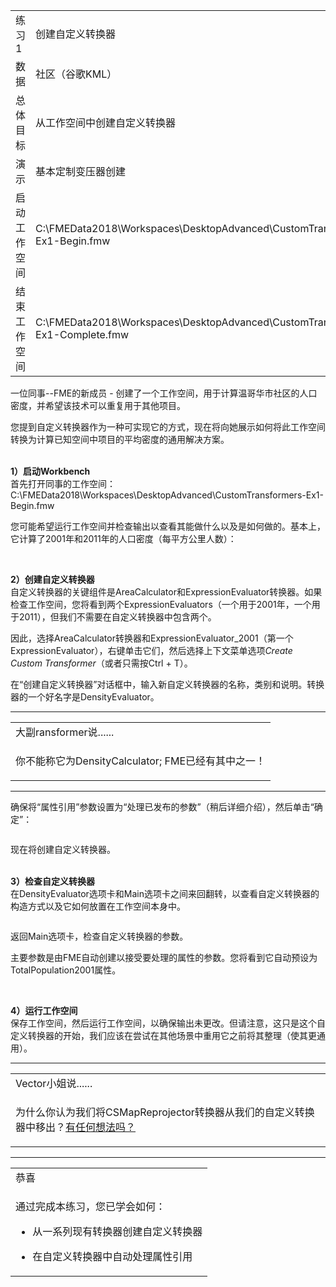   <div id="readme" class="readme blob instapaper_body">
    <article class="markdown-body entry-content" itemprop="text">
<table>
<tbody><tr>
<td>
<i></i><font style="vertical-align: inherit;"><font style="vertical-align: inherit;">
练习1
</font></font></td>
<td><font style="vertical-align: inherit;"><font style="vertical-align: inherit;">
创建自定义转换器
</font></font></td>
</tr>
<tr>
<td><font style="vertical-align: inherit;"><font style="vertical-align: inherit;">数据</font></font></td>
<td><font style="vertical-align: inherit;"><font style="vertical-align: inherit;">社区（谷歌KML）</font></font></td>
</tr>
<tr>
<td><font style="vertical-align: inherit;"><font style="vertical-align: inherit;">总体目标</font></font></td>
<td><font style="vertical-align: inherit;"><font style="vertical-align: inherit;">从工作空间中创建自定义转换器</font></font></td>
</tr>
<tr>
<td><font style="vertical-align: inherit;"><font style="vertical-align: inherit;">演示</font></font></td>
<td><font style="vertical-align: inherit;"><font style="vertical-align: inherit;">基本定制变压器创建</font></font></td>
</tr>
<tr>
<td><font style="vertical-align: inherit;"><font style="vertical-align: inherit;">启动工作空间</font></font></td>
<td><font style="vertical-align: inherit;"><font style="vertical-align: inherit;">C:\FMEData2018\Workspaces\DesktopAdvanced\CustomTransformers-Ex1-Begin.fmw
</font></font></td>
</tr>
<tr>
<td><font style="vertical-align: inherit;"><font style="vertical-align: inherit;">结束工作空间</font></font></td>
<td><font style="vertical-align: inherit;"><font style="vertical-align: inherit;">C:\FMEData2018\Workspaces\DesktopAdvanced\CustomTransformers-Ex1-Complete.fmw
</font></font></td>
</tr>
</tbody></table>
<p><font style="vertical-align: inherit;"><font style="vertical-align: inherit;">一位同事--FME的新成员 - 创建了一个工作空间，用于计算温哥华市社区的人口密度，并希望该技术可以重复用于其他项目。</font></font></p>
<p><font style="vertical-align: inherit;"><font style="vertical-align: inherit;">您提到自定义转换器作为一种可实现它的方式，现在将向她展示如何将此工作空间转换为计算已知空间中项目的平均密度的通用解决方案。</font></font></p>
<p><br><strong><font style="vertical-align: inherit;"><font style="vertical-align: inherit;">1）启动Workbench</font></font></strong>
<br><font style="vertical-align: inherit;"><font style="vertical-align: inherit;">首先打开同事的工作空间： C:\FMEData2018\Workspaces\DesktopAdvanced\CustomTransformers-Ex1-Begin.fmw</font></font></p>
<p><font style="vertical-align: inherit;"><font style="vertical-align: inherit;">您可能希望运行工作空间并检查输出以查看其能做什么以及是如何做的。</font><font style="vertical-align: inherit;">基本上，它计算了2001年和2011年的人口密度（每平方公里人数）：</font></font></p>
<p><a target="_blank" href="https://github.com/safesoftware/FMETraining/blob/Desktop-Advanced-2018/DesktopAdvanced5CustomTransformers/Images/Img5.200.Ex1.OriginalOutput.png"><img src="./ImagesImg5.200.Ex1.OriginalOutput.png" alt="" style="max-width:100%;"></a></p>
<p><br><strong><font style="vertical-align: inherit;"><font style="vertical-align: inherit;">2）创建自定义转换器</font></font></strong>
<br><font style="vertical-align: inherit;"><font style="vertical-align: inherit;">自定义转换器的关键组件是AreaCalculator和ExpressionEvaluator转换器。</font><font style="vertical-align: inherit;">如果检查工作空间，您将看到两个ExpressionEvaluators（一个用于2001年，一个用于2011），但我们不需要在自定义转换器中包含两个。</font></font></p>
<p><font style="vertical-align: inherit;"><font style="vertical-align: inherit;">因此，选择AreaCalculator转换器和ExpressionEvaluator_2001（第一个ExpressionEvaluator），右键单击它们，然后选择上下文菜单选项</font></font><em><font style="vertical-align: inherit;"><font style="vertical-align: inherit;">Create Custom Transformer</font></font></em><font style="vertical-align: inherit;"><font style="vertical-align: inherit;">（或者只需按Ctrl + T）。</font></font></p>
<p><font style="vertical-align: inherit;"><font style="vertical-align: inherit;">在“创建自定义转换器”对话框中，输入新自定义转换器的名称，类别和说明。</font><font style="vertical-align: inherit;">转换器的一个好名字是DensityEvaluator。</font></font></p>
<hr>
<table>
<tbody><tr>
<td>
<i></i><font style="vertical-align: inherit;"><font style="vertical-align: inherit;">
大副ransformer说......
</font></font></td>
</tr>
<tr>
<td><font style="vertical-align: inherit;"><font style="vertical-align: inherit;">

你不能称它为DensityCalculator; </font><font style="vertical-align: inherit;">FME已经有其中之一！

</font></font></td>
</tr>
</tbody></table>
<hr>
<p><font style="vertical-align: inherit;"><font style="vertical-align: inherit;">确保将“属性引用”参数设置为“处理已发布的参数”（稍后详细介绍），然后单击“确定”：</font></font></p>
<p><a target="_blank" href="https://github.com/safesoftware/FMETraining/blob/Desktop-Advanced-2018/DesktopAdvanced5CustomTransformers/Images/Img5.201.Ex1.CreateCTDialog.png"><img src="./ImagesImg5.201.Ex1.CreateCTDialog.png" alt="" style="max-width:100%;"></a></p>
<p><font style="vertical-align: inherit;"><font style="vertical-align: inherit;">现在将创建自定义转换器。</font></font></p>
<p><br><strong><font style="vertical-align: inherit;"><font style="vertical-align: inherit;">3）检查自定义转换器</font></font></strong>
<br><font style="vertical-align: inherit;"><font style="vertical-align: inherit;">在DensityEvaluator选项卡和Main选项卡之间来回翻转，以查看自定义转换器的构造方式以及它如何放置在工作空间本身中。</font></font></p>
<p><a target="_blank" href="https://github.com/safesoftware/FMETraining/blob/Desktop-Advanced-2018/DesktopAdvanced5CustomTransformers/Images/Img5.202.Ex1.InitialCT.png"><img src="./ImagesImg5.202.Ex1.InitialCT.png" alt="" style="max-width:100%;"></a></p>
<p><font style="vertical-align: inherit;"><font style="vertical-align: inherit;">返回Main选项卡，检查自定义转换器的参数。</font></font></p>
<p><font style="vertical-align: inherit;"><font style="vertical-align: inherit;">主要参数是由FME自动创建以接受要处理的属性的参数。</font><font style="vertical-align: inherit;">您将看到它自动预设为TotalPopulation2001属性。</font></font></p>
<p><a target="_blank" href="https://github.com/safesoftware/FMETraining/blob/Desktop-Advanced-2018/DesktopAdvanced5CustomTransformers/Images/Img5.203.Ex1.InitialCTOnCanvas.png"><img src="./ImagesImg5.203.Ex1.InitialCTOnCanvas.png" alt="" style="max-width:100%;"></a></p>
<p><br><strong><font style="vertical-align: inherit;"><font style="vertical-align: inherit;">4）运行工作空间</font></font></strong>
<br><font style="vertical-align: inherit;"><font style="vertical-align: inherit;">保存工作空间，然后运行工作空间，以确保输出未更改。</font><font style="vertical-align: inherit;">但请注意，这只是这个自定义转换器的开始，我们应该在尝试在其他场景中重用它之前将其整理（使其更通用）。</font></font></p>
<hr>
<table>
<tbody><tr>
<td>
<i></i><font style="vertical-align: inherit;"><font style="vertical-align: inherit;">
Vector小姐说......
</font></font></td>
</tr>
<tr>
<td><font style="vertical-align: inherit;"><font style="vertical-align: inherit;">

为什么你认为我们将CSMapReprojector转换器从我们的自定义转换器中移出？</font></font><a href="http://52.73.3.37/fmedatastreaming/Manual/QAResponse2017.fmw?chapter=13&amp;question=3&amp;answer=1&amp;DestDataset_TEXTLINE=C%3A%5CFMEOutput%5CQAResponse.html" rel="nofollow"><font style="vertical-align: inherit;"><font style="vertical-align: inherit;">有任何想法吗？</font></font></a>

</td>
</tr>
</tbody></table>
<hr>
 
<table>
<tbody><tr>
<td>
<i></i><font style="vertical-align: inherit;"><font style="vertical-align: inherit;">
恭喜
</font></font></td>
</tr>
<tr>
<td><font style="vertical-align: inherit;"><font style="vertical-align: inherit;">

通过完成本练习，您已学会如何：
</font></font><ul><li><font style="vertical-align: inherit;"><font style="vertical-align: inherit;">从一系列现有转换器创建自定义转换器</font></font></li>
<li><font style="vertical-align: inherit;"><font style="vertical-align: inherit;">在自定义转换器中自动处理属性引用</font></font></li></ul>

</td>
</tr>
</tbody></table>
</article>
  </div>
